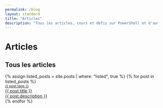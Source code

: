 ```yaml
---
permalink: /blog
layout: standard
title: "Articles"
description: "Tous les articles, cours et défis sur PowerShell et d'autres technologies Microsoft"
---
```


# Articles

## Tous les articles

<div class="posts">
    {% assign listed_posts = site.posts | where: "listed", true %}
    {% for post in listed_posts %}
        <a class="noDecoration" href="{{ post.id }}">
            <article>
                <small>{{ post.tags }}</small>
                <div class="articleThumbnail">
                    <span class="articleTitle">{{ post.title }}</span>
                </div>
                <div class="articleText">
                    <!-- <span class="articleDate">{{ post.date | date: "%d/%m/%Y" }}</span> -->
                    <span class="articleDescription">{{ post.description }}</span>
                </div>
            </article>
        </a>
    {% endfor %}
</div>
